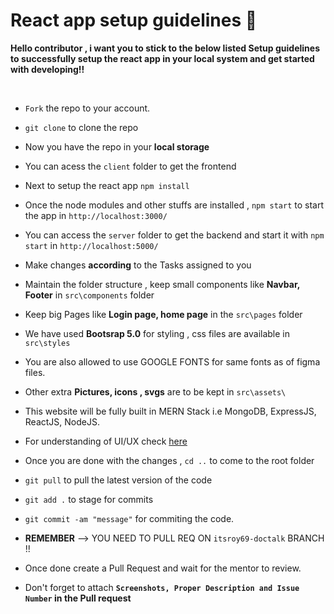 # React app setup guidelines 🚀

**Hello contributor , i want you to stick to the below listed Setup guidelines to successfully setup the react app in your local system and get started with developing!!**

<br/>

- `Fork` the repo to your account.
- `git clone` to clone the repo

- Now you have the repo in your **local storage**
- You can acess the `client` folder to get the frontend
- Next to setup the react app `npm install`
- Once the node modules and other stuffs are installed , `npm start` to start the app in `http://localhost:3000/`
- You can access the `server` folder to get the backend and start it with `npm start` in `http://localhost:5000/`
- Make changes **according** to the Tasks assigned to you
- Maintain the folder structure , keep small components like **Navbar, Footer** in `src\components` folder
- Keep big Pages like **Login page, home page** in the `src\pages` folder
- We have used **Bootsrap 5.0** for styling , css files are available in `src\styles`
- You are also allowed to use GOOGLE FONTS for same fonts as of figma files.
- Other extra **Pictures, icons , svgs** are to be kept in `src\assets\`
- This website will be fully built in MERN Stack i.e MongoDB, ExpressJS, ReactJS, NodeJS.
- For understanding of UI/UX check [here](https://www.figma.com/file/6qxdJMmXpIlXS3sWEAvVt8/Untitled?node-id=0%3A1)
- Once you are done with the changes , `cd ..` to come to the root folder
- `git pull` to pull the latest version of the code
- `git add .` to stage for commits
- `git commit -am "message"` for commiting the code.
- **REMEMBER** --> YOU NEED TO PULL REQ ON `itsroy69-doctalk` BRANCH !!
- Once done create a Pull Request and wait for the mentor to review.
- Don't forget to attach **`Screenshots, Proper Description and Issue Number` in the Pull request**

<br/>
